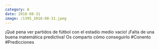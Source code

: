 ```yaml
--- 
category: A 
date: 2018-08-31 
image: /1395_2018-08-31.jpeg 
--- 
```


¡Qué pena ver partidos de fútbol con el estadio medio vacío! ¡Falta de una buena matemática predictiva! Os comparto cómo conseguirlo #Conento #Predicciones
